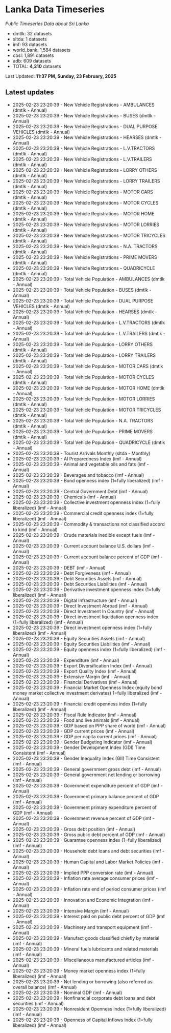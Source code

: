# Lanka Data Timeseries
*Public Timeseries Data about Sri Lanka*

* dmtlk: 32 datasets
* sltda: 1 datasets
* imf: 93 datasets
* world_bank: 1,584 datasets
* cbsl: 1,891 datasets
* adb: 609 datasets
* TOTAL: **4,210** datasets

Last Updated: **11:37 PM, Sunday, 23 February, 2025**

## Latest updates

* 2025-02-23 23:20:39 - New Vehicle Registrations - AMBULANCES (dmtlk - Annual)
* 2025-02-23 23:20:39 - New Vehicle Registrations - BUSES (dmtlk - Annual)
* 2025-02-23 23:20:39 - New Vehicle Registrations - DUAL PURPOSE VEHICLES (dmtlk - Annual)
* 2025-02-23 23:20:39 - New Vehicle Registrations - HEARSES (dmtlk - Annual)
* 2025-02-23 23:20:39 - New Vehicle Registrations - L.V.TRACTORS (dmtlk - Annual)
* 2025-02-23 23:20:39 - New Vehicle Registrations - L.V.TRAILERS (dmtlk - Annual)
* 2025-02-23 23:20:39 - New Vehicle Registrations - LORRY OTHERS (dmtlk - Annual)
* 2025-02-23 23:20:39 - New Vehicle Registrations - LORRY TRAILERS (dmtlk - Annual)
* 2025-02-23 23:20:39 - New Vehicle Registrations - MOTOR CARS (dmtlk - Annual)
* 2025-02-23 23:20:39 - New Vehicle Registrations - MOTOR CYCLES (dmtlk - Annual)
* 2025-02-23 23:20:39 - New Vehicle Registrations - MOTOR HOME (dmtlk - Annual)
* 2025-02-23 23:20:39 - New Vehicle Registrations - MOTOR LORRIES (dmtlk - Annual)
* 2025-02-23 23:20:39 - New Vehicle Registrations - MOTOR TRICYCLES (dmtlk - Annual)
* 2025-02-23 23:20:39 - New Vehicle Registrations - N.A. TRACTORS (dmtlk - Annual)
* 2025-02-23 23:20:39 - New Vehicle Registrations - PRIME MOVERS (dmtlk - Annual)
* 2025-02-23 23:20:39 - New Vehicle Registrations - QUADRICYCLE (dmtlk - Annual)
* 2025-02-23 23:20:39 - Total Vehicle Population - AMBULANCES (dmtlk - Annual)
* 2025-02-23 23:20:39 - Total Vehicle Population - BUSES (dmtlk - Annual)
* 2025-02-23 23:20:39 - Total Vehicle Population - DUAL PURPOSE VEHICLES (dmtlk - Annual)
* 2025-02-23 23:20:39 - Total Vehicle Population - HEARSES (dmtlk - Annual)
* 2025-02-23 23:20:39 - Total Vehicle Population - L.V.TRACTORS (dmtlk - Annual)
* 2025-02-23 23:20:39 - Total Vehicle Population - L.V.TRAILERS (dmtlk - Annual)
* 2025-02-23 23:20:39 - Total Vehicle Population - LORRY OTHERS (dmtlk - Annual)
* 2025-02-23 23:20:39 - Total Vehicle Population - LORRY TRAILERS (dmtlk - Annual)
* 2025-02-23 23:20:39 - Total Vehicle Population - MOTOR CARS (dmtlk - Annual)
* 2025-02-23 23:20:39 - Total Vehicle Population - MOTOR CYCLES (dmtlk - Annual)
* 2025-02-23 23:20:39 - Total Vehicle Population - MOTOR HOME (dmtlk - Annual)
* 2025-02-23 23:20:39 - Total Vehicle Population - MOTOR LORRIES (dmtlk - Annual)
* 2025-02-23 23:20:39 - Total Vehicle Population - MOTOR TRICYCLES (dmtlk - Annual)
* 2025-02-23 23:20:39 - Total Vehicle Population - N.A. TRACTORS (dmtlk - Annual)
* 2025-02-23 23:20:39 - Total Vehicle Population - PRIME MOVERS (dmtlk - Annual)
* 2025-02-23 23:20:39 - Total Vehicle Population - QUADRICYCLE (dmtlk - Annual)
* 2025-02-23 23:20:39 - Tourist Arrivals Monthly (sltda - Monthly)
* 2025-02-23 23:20:39 - AI Preparedness Index (imf - Annual)
* 2025-02-23 23:20:39 - Animal and vegetable oils and fats (imf - Annual)
* 2025-02-23 23:20:39 - Beverages and tobacco (imf - Annual)
* 2025-02-23 23:20:39 - Bond openness index (1=fully liberalized) (imf - Annual)
* 2025-02-23 23:20:39 - Central Government Debt (imf - Annual)
* 2025-02-23 23:20:39 - Chemicals (imf - Annual)
* 2025-02-23 23:20:39 - Collective investment openness index (1=fully liberalized) (imf - Annual)
* 2025-02-23 23:20:39 - Commercial credit openness index (1=fully liberalized) (imf - Annual)
* 2025-02-23 23:20:39 - Commodity & transactions not classified accord to kind (imf - Annual)
* 2025-02-23 23:20:39 - Crude materials inedible except fuels (imf - Annual)
* 2025-02-23 23:20:39 - Current account balance U.S. dollars (imf - Annual)
* 2025-02-23 23:20:39 - Current account balance percent of GDP (imf - Annual)
* 2025-02-23 23:20:39 - DEBT (imf - Annual)
* 2025-02-23 23:20:39 - Debt Forgiveness (imf - Annual)
* 2025-02-23 23:20:39 - Debt Securities Assets (imf - Annual)
* 2025-02-23 23:20:39 - Debt Securities Liabilities (imf - Annual)
* 2025-02-23 23:20:39 - Derivative investment openness index (1=fully liberalized) (imf - Annual)
* 2025-02-23 23:20:39 - Digital Infrastructure (imf - Annual)
* 2025-02-23 23:20:39 - Direct Investment Abroad (imf - Annual)
* 2025-02-23 23:20:39 - Direct Investment In Country (imf - Annual)
* 2025-02-23 23:20:39 - Direct investment liquidation openness index (1=fully liberalized) (imf - Annual)
* 2025-02-23 23:20:39 - Direct investment openness index (1=fully liberalized) (imf - Annual)
* 2025-02-23 23:20:39 - Equity Securities Assets (imf - Annual)
* 2025-02-23 23:20:39 - Equity Securities Liabilities (imf - Annual)
* 2025-02-23 23:20:39 - Equity openness index (1=fully liberalized) (imf - Annual)
* 2025-02-23 23:20:39 - Expenditure (imf - Annual)
* 2025-02-23 23:20:39 - Export Diversification Index (imf - Annual)
* 2025-02-23 23:20:39 - Export Quality Index (imf - Annual)
* 2025-02-23 23:20:39 - Extensive Margin (imf - Annual)
* 2025-02-23 23:20:39 - Financial Derivatives (imf - Annual)
* 2025-02-23 23:20:39 - Financial Market Openness Index (equity bond money market collective investment derivates) 1=fully liberalized (imf - Annual)
* 2025-02-23 23:20:39 - Financial credit openness index (1=fully liberalized) (imf - Annual)
* 2025-02-23 23:20:39 - Fiscal Rule Indicator (imf - Annual)
* 2025-02-23 23:20:39 - Food and live animals (imf - Annual)
* 2025-02-23 23:20:39 - GDP based on PPP share of world (imf - Annual)
* 2025-02-23 23:20:39 - GDP current prices (imf - Annual)
* 2025-02-23 23:20:39 - GDP per capita current prices (imf - Annual)
* 2025-02-23 23:20:39 - Gender Budgeting Indicator (imf - Annual)
* 2025-02-23 23:20:39 - Gender Development Index (GDI) Time Consistent (imf - Annual)
* 2025-02-23 23:20:39 - Gender Inequality Index (GII) Time Consistent (imf - Annual)
* 2025-02-23 23:20:39 - General government gross debt (imf - Annual)
* 2025-02-23 23:20:39 - General government net lending or borrowing (imf - Annual)
* 2025-02-23 23:20:39 - Government expenditure percent of GDP (imf - Annual)
* 2025-02-23 23:20:39 - Government primary balance percent of GDP (imf - Annual)
* 2025-02-23 23:20:39 - Government primary expenditure percent of GDP (imf - Annual)
* 2025-02-23 23:20:39 - Government revenue percent of GDP (imf - Annual)
* 2025-02-23 23:20:39 - Gross debt position (imf - Annual)
* 2025-02-23 23:20:39 - Gross public debt percent of GDP (imf - Annual)
* 2025-02-23 23:20:39 - Guarantee openness index (1=fully liberalized) (imf - Annual)
* 2025-02-23 23:20:39 - Household debt loans and debt securities (imf - Annual)
* 2025-02-23 23:20:39 - Human Capital and Labor Market Policies (imf - Annual)
* 2025-02-23 23:20:39 - Implied PPP conversion rate (imf - Annual)
* 2025-02-23 23:20:39 - Inflation rate average consumer prices (imf - Annual)
* 2025-02-23 23:20:39 - Inflation rate end of period consumer prices (imf - Annual)
* 2025-02-23 23:20:39 - Innovation and Economic Integration (imf - Annual)
* 2025-02-23 23:20:39 - Intensive Margin (imf - Annual)
* 2025-02-23 23:20:39 - Interest paid on public debt percent of GDP (imf - Annual)
* 2025-02-23 23:20:39 - Machinery and transport equipment (imf - Annual)
* 2025-02-23 23:20:39 - Manufact goods classified chiefly by material (imf - Annual)
* 2025-02-23 23:20:39 - Mineral fuels lubricants and related materials (imf - Annual)
* 2025-02-23 23:20:39 - Miscellaneous manufactured articles (imf - Annual)
* 2025-02-23 23:20:39 - Money market openness index (1=fully liberalized) (imf - Annual)
* 2025-02-23 23:20:39 - Net lending or borrowing (also referred as overall balance) (imf - Annual)
* 2025-02-23 23:20:39 - Nominal GDP (imf - Annual)
* 2025-02-23 23:20:39 - Nonfinancial corporate debt loans and debt securities (imf - Annual)
* 2025-02-23 23:20:39 - Nonresident Openness Index (1=fully liberalized) (imf - Annual)
* 2025-02-23 23:20:39 - Openness of Capital Inflows Index (1=fully liberalized) (imf - Annual)